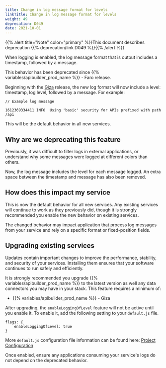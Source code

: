 ```yaml
---
title: Change in log message format for levels
linkTitle: Change in log message format for levels
weight: 49
deprecation: D049
date: 2021-10-01
---
```


{{% alert title="Note" color="primary" %}}This document describes deprecation {{% deprecation/link D049 %}}{{% /alert %}}

When logging is enabled, the log message format that is output includes a timestamp, followed by a message.

This behavior has been deprecated since {{% variables/apibuilder_prod_name %}} - Faro release.

Beginning with the [Giza](/docs/release_notes/giza) release, the new log format will now include a level: timestamp, log level, followed by a message. For example:

```
// Example log message

1612369334411 INFO  Using 'basic' security for APIs prefixed with path /api
```

This will be the default behavior in all new services.

## Why are we deprecating this feature

Previously, it was difficult to filter logs in external applications, or understand why some messages were logged at different colors than others.

Now, the log message includes the level for each message logged. An extra space between the timestamp and message has also been removed.

## How does this impact my service

This is now the default behavior for all new services. Any existing services will continue to work as they previously did, though it is strongly recommended you enable the new behavior on existing services.

The changed behavior may impact application that process log messages from your service and rely on a specific format or fixed-position fields.

## Upgrading existing services

Updates contain important changes to improve the performance, stability, and security of your services. Installing them ensures that your software continues to run safely and efficiently.

It is strongly recommended you upgrade {{% variables/apibuilder_prod_name %}} to the latest version as well any data connectors you may have in your stack. This feature requires a minimum of:

* {{% variables/apibuilder_prod_name %}} - Giza

After upgrading, the `enableLoggingOfLevel` feature will not be active until you enable it. To enable it, add the following setting to your `default.js` file.

```
flags: {
    enableLoggingOfLevel: true
}
```

More `default.js` configuration file information can be found here: [Project Configuration](/docs/developer_guide/project/configuration/project_configuration/#flags)

Once enabled, ensure any applications consuming your service's logs do not depend on the deprecated behavior.
